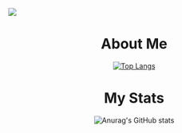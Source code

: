 ![](https://imgur.com/AwToKQJ.png)

<h1 align="center">About Me</h1>

<div align="center">
  
[![Top Langs](https://github-readme-stats.vercel.app/api/top-langs/?username=Xiugapurin&layout=compact)](https://github.com/anuraghazra/github-readme-stats)

</div>

<h1 align="center">My Stats</h1>

<div align="center">

![Anurag's GitHub stats](https://github-readme-stats.vercel.app/api?username=Xiugapurin&show_icons=true&theme=dracula)

</div>
